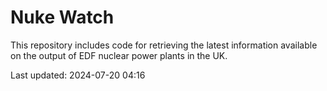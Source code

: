 # Nuke Watch

This repository includes code for retrieving the latest information available on the output of EDF nuclear power plants in the UK.

Last updated: 2024-07-20 04:16